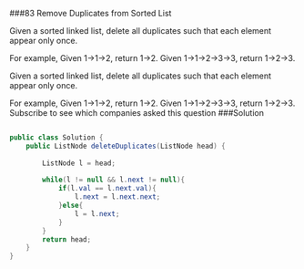 ###83 Remove Duplicates from Sorted List

Given a sorted linked list, delete all duplicates such that each element appear only once.


For example,
Given 1->1->2, return 1->2.
Given 1->1->2->3->3, return 1->2->3.

Given a sorted linked list, delete all duplicates such that each element appear only once.

For example,
Given 1->1->2, return 1->2.
Given 1->1->2->3->3, return 1->2->3.
Subscribe to see which companies asked this question
###Solution
```java

public class Solution {
    public ListNode deleteDuplicates(ListNode head) {
        
        ListNode l = head;
        
        while(l != null && l.next != null){
            if(l.val == l.next.val){
                l.next = l.next.next;
            }else{
                l = l.next;
            }
        }
        return head;
    }
}